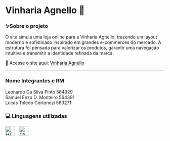 # Vinharia Agnello 🍇

### ✨Sobre o projeto

O site simula uma loja online para a Vinharia Agnello, trazendo um layout moderno e sofisticado inspirado em grandes e-commerces do mercado. A estrutura foi pensada para valorizar os produtos, garantir uma navegação intuitiva e transmitir a identidade refinada da marca.

🔗 Acesse o site aqui: [Vinharia Agnello](https://cps-fiap-2025.github.io/CP-FrontEnd-Agnello/)

<hr>

### Nome Integrantes e RM

Leonardo Da Silva Pinto 564929 <br>
Samuel Enzo D. Monteiro 564391 <br>
Lucas Toledo Cortonezi 563271 <br>

### 💻 Linguagens utilizadas

<img 
    align="left" 
    alt="HTML"
    title="HTML 5" 
    width="30px" 
    style="padding-right: 10px;" 
    src="https://cdn.jsdelivr.net/gh/devicons/devicon@latest/icons/html5/html5-original.svg" 
/>
<img 
    align="left" 
    alt="CSS" 
    title="CSS 3"
    width="30px" 
    style="padding-right: 10px;" 
    src="https://cdn.jsdelivr.net/gh/devicons/devicon@latest/icons/css3/css3-original.svg" 
/>
